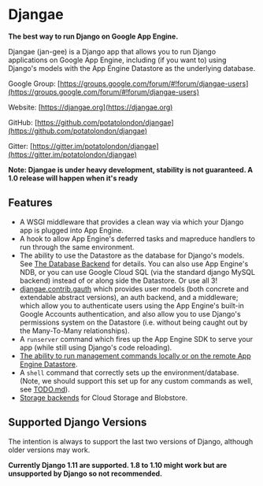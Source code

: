 # Djangae

**The best way to run Django on Google App Engine.**

Djangae (jan-gee) is a Django app that allows you to run Django applications on Google App Engine, including (if you
want to) using Django's models with the App Engine Datastore as the underlying database.

Google Group: [https://groups.google.com/forum/#!forum/djangae-users](https://groups.google.com/forum/#!forum/djangae-users)

Website: [https://djangae.org](https://djangae.org)

GitHub: [https://github.com/potatolondon/djangae](https://github.com/potatolondon/djangae)

Gitter: [https://gitter.im/potatolondon/djangae](https://gitter.im/potatolondon/djangae)

**Note: Djangae is under heavy development, stability is not guaranteed. A 1.0 release will happen when it's ready**

## Features

* A WSGI middleware that provides a clean way via which your Django app is plugged into App Engine.
* A hook to allow App Engine's deferred tasks and mapreduce handlers to run through the same environment.
* The ability to use the Datastore as the database for Django's models.  See [The Database Backend](db_backend.md) for details.
  You can also use App Engine's NDB, or you can use Google Cloud SQL (via the standard django MySQL backend) instead of
  or along side the Datastore. Or use all 3!
* [djangae.contrib.gauth](gauth.md) which provides user models (both concrete and extendable abstract versions), an auth backend, and a middleware; which allow you to authenticate users using the App Engine's built-in Google Accounts authentication, and also allow you to use Django's permissions system on the Datastore (i.e. without being caught out by the Many-To-Many relationships).
* A `runserver` command which fires up the App Engine SDK to serve your app (while still using Django's code reloading).
* [The ability to run management commands locally or on the remote App Engine Datastore](sandbox.md).
* A `shell` command that correctly sets up the environment/database. (Note, we should support this set up for any custom commands as well, see [TODO.md](https://github.com/potatolondon/djangae/blob/master/TODO.md)).
* [Storage backends](storage.md) for Cloud Storage and Blobstore.

## Supported Django Versions

The intention is always to support the last two versions of Django, although older versions may work.

**Currently Django 1.11 are supported. 1.8 to 1.10 might work but are unsupported by Django so not recommended.**
